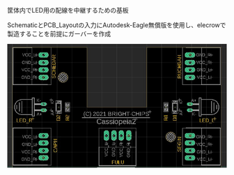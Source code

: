筐体内でLED用の配線を中継するための基板

SchematicとPCB_Layoutの入力にAutodesk-Eagle無償版を使用し、elecrowで製造することを前提にガーバーを作成

![基板](https://github.com/alpha010101/Cassiopeia/blob/master/Cassiopeia.jpg)
